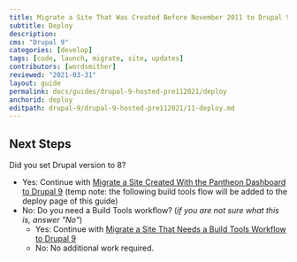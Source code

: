 ```yaml
---
title: Migrate a Site That Was Created Before November 2011 to Drupal 9
subtitle: Deploy
description: 
cms: "Drupal 9"
categories: [develop]
tags: [code, launch, migrate, site, updates]
contributors: [wordsmither]
reviewed: "2021-03-31"
layout: guide
permalink: docs/guides/drupal-9-hosted-pre112021/deploy
anchorid: deploy
editpath: drupal-9/drupal-9-hosted-pre112021/11-deploy.md
---
```

<Partial file="drupal-9/deploy-live.md" />

## Next Steps

Did you set Drupal version to 8?
- Yes: Continue with [Migrate a Site Created With the Pantheon Dashboard to Drupal 9](/guides/drupal-9-hosted-createdashboard-set8) (temp note: the following build tools flow will be added to the deploy page of this guide)
- No: 
    Do you need a Build Tools workflow? (*if you are not sure what this is, answer "No"*)
    - Yes: Continue with [Migrate a Site That Needs a Build Tools Workflow to Drupal 9](/guides/drupal-9-hosted-btworkflow)
    - No: No additional work required.
